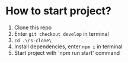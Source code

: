 # How to start project?
1) Clone this repo
2) Enter `git checkout develop` in terminal
3) `cd .\rs-clone\`
4) Install dependencies, enter `npm i` in terminal
5) Start project with `npm run start' command
